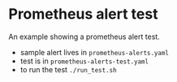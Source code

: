 Prometheus alert test
====================

An example showing a prometheus alert test.

* sample alert lives in `prometheus-alerts.yaml`
* test is in `prometheus-alerts-test.yaml`
* to run the test `./run_test.sh`
